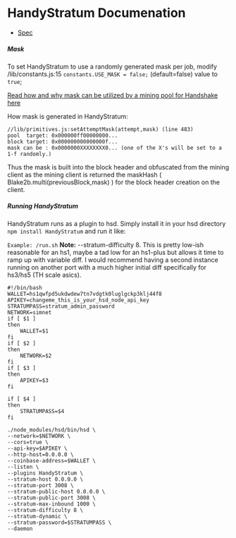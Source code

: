 # HandyStratum Documenation

- [Spec](spec.md)

##### Mask

To set HandyStratum to use a randomly generated mask per job, modify /lib/constants.js:15 ```constants.USE_MASK = false;``` (default=false) value to ```true```;

[Read how and why mask can be utilized by a mining pool for Handshake here](https://github.com/handshake-org/hsd/blob/master/lib/primitives/abstractblock.js#L368-L408)

How mask is generated in HandyStratum:
```
//lib/primitives.js:setAttemptMask(attempt,mask) (line 483)
pool  target: 0x000000ff00000000...
block target: 0x000000000000000f...
mask can be : 0x0000000XXXXXXXX0... (one of the X's will be set to a 1-f randomly.)
```
Thus the mask is built into the block header and obfuscated from the mining client as the mining client is returned the maskHash ( Blake2b.multi(previousBlock,mask) ) for the block header creation on the client.

##### Running HandyStratum
HandyStratum runs as a plugin to hsd. Simply install it in your hsd directory ```npm install HandyStratum``` and run it like:

```Example: /run.sh```
**Note:** --stratum-difficulty 8. This is pretty low-ish reasonable for an hs1, maybe a tad low for an hs1-plus but allows it time to ramp up with variable diff. I would recommend having a second instance running on another port with a much higher initial diff specifically for hs3/hs5 (TH scale asics).
```
#!/bin/bash
WALLET=hs1qwfpd5ukdwdew7tn7vdgtk0luglgckp3klj44f8
APIKEY=changeme_this_is_your_hsd_node_api_key
STRATUMPASS=stratum_admin_password
NETWORK=simnet
if [ $1 ]
then
	WALLET=$1
fi
if [ $2 ]
then
	NETWORK=$2
fi
if [ $3 ]
then
	APIKEY=$3
fi

if [ $4 ]
then
	STRATUMPASS=$4
fi

./node_modules/hsd/bin/hsd \
--network=$NETWORK \
--cors=true \
--api-key=$APIKEY \
--http-host=0.0.0.0 \
--coinbase-address=$WALLET \
--listen \
--plugins HandyStratum \
--stratum-host 0.0.0.0 \
--stratum-port 3008 \
--stratum-public-host 0.0.0.0 \
--stratum-public-port 3008 \
--stratum-max-inbound 1000 \
--stratum-difficulty 8 \
--stratum-dynamic \
--stratum-password=$STRATUMPASS \
--daemon
```